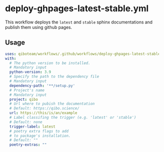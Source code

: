 # deploy-ghpages-latest-stable.yml

This workflow deploys the `latest` and `stable` sphinx documentations and publish them using github pages.

## Usage

```yaml
uses: qiboteam/workflows/.github/workflows/deploy-ghpages-latest-stable.yml@main
with:
  # The python version to be installed.
  # Mandatory input
  python-version: 3.9
  # Specify the path to the dependency file
  # Mandatory input
  dependency-path: '**/setup.py'
  # Project's name
  # Mandatory input
  project: qibo
  # Url where to pubish the documentation
  # Default: https://qibo.science/
  url: https://this/is/an/example
  # Label classifing the trigger (e.g. 'latest' or 'stable')
  # Default: none
  trigger-label: latest
  # poetry extra flags to add 
  # to package's installation.
  # Default: ""
  poetry-extras: ""
```
